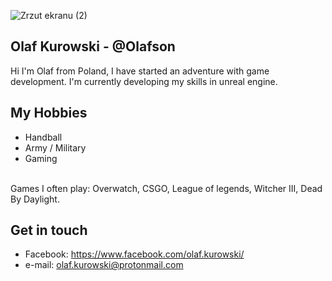 ![Zrzut ekranu (2)](https://user-images.githubusercontent.com/103067797/162509184-58755f07-7427-4258-999e-c29b3a431a0e.png)

## Olaf Kurowski - @Olafson
Hi I'm Olaf from Poland, I have started an adventure with game development. I'm currently developing my skills in unreal engine. 

## My Hobbies
- Handball
- Army / Military
- Gaming
<br>
 Games I often play:
 Overwatch, CSGO, League of legends, Witcher III, Dead By Daylight.


## Get in touch
- Facebook: https://www.facebook.com/olaf.kurowski/
- e-mail: olaf.kurowski@protonmail.com
